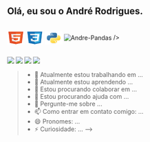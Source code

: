 ## Olá, eu sou o André Rodrigues.

<div style="display: inline_block"><br>
  <img align="center" alt="Andre-HTML" height="30" width="40" src="https://raw.githubusercontent.com/devicons/devicon/master/icons/html5/html5-original.svg">
  <img align="center" alt="Andre-CSS" height="30" width="40" src="https://raw.githubusercontent.com/devicons/devicon/master/icons/css3/css3-original.svg">
  <img align="center" alt="Andre-Python" height="30" width="40" src="https://raw.githubusercontent.com/devicons/devicon/master/icons/python/python-original.svg">
  <img align="center" alt="Andre-Pandas" height="30" width="40" src="https://cdn.jsdelivr.net/gh/devicons/devicon@latest/icons/pandas/pandas-original.svg">
/>
          
          
          

</div>
  
  ##
 
<div> 
  <a href="https://www.instagram.com/andrehrsilva" target="_blank"><img src="https://img.shields.io/badge/-Instagram-%23E4405F?style=for-the-badge&logo=instagram&logoColor=white" target="_blank"></a>
  <a href="https://discord.gg/" target="_blank"><img src="https://img.shields.io/badge/Discord-7289DA?style=for-the-badge&logo=discord&logoColor=white" target="_blank"></a> 
  <a href = "mailto:contatoandrehrsilva@gmail.com"><img src="https://img.shields.io/badge/-Gmail-%23333?style=for-the-badge&logo=gmail&logoColor=white" target="_blank"></a>
  <a href="https://www.linkedin.com/in/andrehrsilva" target="_blank"><img src="https://img.shields.io/badge/-LinkedIn-%230077B5?style=for-the-badge&logo=linkedin&logoColor=white" target="_blank"></a> 
  
</div>


> - 🔭 Atualmente estou trabalhando em ...
> - 🌱 Atualmente estou aprendendo ...
> - 👯 Estou procurando colaborar em ...
> - 🤔 Estou procurando ajuda com ...
> - 💬 Pergunte-me sobre ...
> - 📫 Como entrar em contato comigo: ...
> - 😄 Pronomes: ...
> - ⚡ Curiosidade: ... -->

